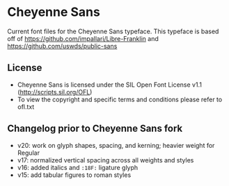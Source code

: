 # Cheyenne Sans
Current font files for the Cheyenne Sans typeface.
This typeface is based off of https://github.com/impallari/Libre-Franklin and https://github.com/uswds/public-sans

## License
- Cheyenne Sans is licensed under the SIL Open Font License v1.1 (http://scripts.sil.org/OFL)
- To view the copyright and specific terms and conditions please refer to ofl.txt

## Changelog prior to Cheyenne Sans fork
- v20: work on glyph shapes, spacing, and kerning; heavier weight for Regular
- v17: normalized vertical spacing across all weights and styles
- v16: added italics and `:18F:` ligature glyph
- v15: add tabular figures to roman styles

